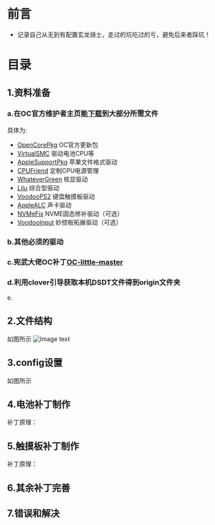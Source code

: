 # 前言
- 记录自己从无到有配置玄龙骑士，走过的坑吃过的亏，避免后来者踩坑！
# 目录
## 1.资料准备
### a.在OC官方维护者主页能[下载](https://github.com/acidanthera)到大部分所需文件
具体为:
- [OpenCorePkg](https://github.com/acidanthera/OpenCorePkg/releases)    OC官方更新包
- [VirtualSMC](https://github.com/acidanthera/VirtualSMC/releases)   驱动电池CPU等
- [AppleSupportPkg](https://github.com/acidanthera/AppleSupportPkg/releases)  苹果文件格式驱动
- [CPUFriend](https://github.com/acidanthera/CPUFriend/releases)       定制CPU电源管理
- [WhateverGreen](https://github.com/acidanthera/WhateverGreen/releases)    核显驱动
- [Lilu](https://github.com/acidanthera/Lilu/releases) 综合型驱动 
- [VoodooPS2](https://github.com/acidanthera/VoodooPS2)  键盘触摸板驱动
- [AppleALC](https://github.com/acidanthera/AppleALC/releases)  声卡驱动
- [NVMeFix](https://github.com/acidanthera/NVMeFix/releases)   NVME固态修补驱动（可选）
- [VoodooInput](https://github.com/acidanthera/VoodooInput/releases)   妙控板拓展驱动（可选）

### b.其他必须的驱动
### c.宪武大佬OC补丁[OC-little-master](https://github.com/daliansky/OC-little)
### d.利用clover引导获取本机DSDT文件得到origin文件夹
e.


## 2.文件结构
如图所示
![Image text](https://raw.githubusercontent.com/xiaonaitang/Samsung8500GMHackintosh/master/images/list.png)

## 3.config设置
如图所示
## 4.电池补丁制作
补丁原理：
## 5.触摸板补丁制作
补丁原理：
## 6.其余补丁完善

## 7.错误和解决
